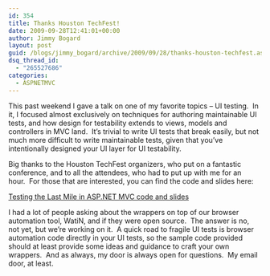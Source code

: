 ```yaml
---
id: 354
title: Thanks Houston TechFest!
date: 2009-09-28T12:41:01+00:00
author: Jimmy Bogard
layout: post
guid: /blogs/jimmy_bogard/archive/2009/09/28/thanks-houston-techfest.aspx
dsq_thread_id:
  - "265527686"
categories:
  - ASPNETMVC
---
```

This past weekend I gave a talk on one of my favorite topics – UI testing.&#160; In it, I focused almost exclusively on techniques for authoring maintainable UI tests, and how design for testability extends to views, models and controllers in MVC land.&#160; It’s trivial to write UI tests that break easily, but not much more difficult to write maintainable tests, given that you’ve intentionally designed your UI layer for UI testability.

Big thanks to the Houston TechFest organizers, who put on a fantastic conference, and to all the attendees, who had to put up with me for an hour.&#160; For those that are interested, you can find the code and slides here:

[Testing the Last Mile in ASP.NET MVC code and slides](http://grabbagoftimg.s3.amazonaws.com/uitesting-trunk.zip)

I had a lot of people asking about the wrappers on top of our browser automation tool, WatiN, and if they were open source.&#160; The answer is no, not yet, but we’re working on it.&#160; A quick road to fragile UI tests is browser automation code directly in your UI tests, so the sample code provided should at least provide some ideas and guidance to craft your own wrappers.&#160; And as always, my door is always open for questions.&#160; My email door, at least.